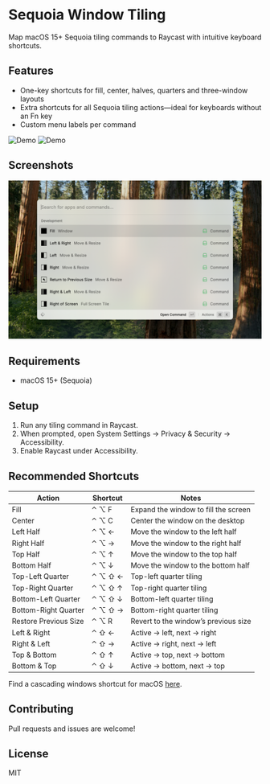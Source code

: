 # Sequoia Window Tiling

Map macOS 15+ Sequoia tiling commands to Raycast with intuitive keyboard shortcuts.

## Features

* One-key shortcuts for fill, center, halves, quarters and three-window layouts
* Extra shortcuts for all Sequoia tiling actions—ideal for keyboards without an Fn key
* Custom menu labels per command

![Demo](https://raw.githubusercontent.com/raycast/extensions/41764bae650cbab5176fafb4d90f470b67442855/extensions/sequoia-tiling/assets/demo.gif)
![Demo](https://raw.githubusercontent.com/raycast/extensions/41764bae650cbab5176fafb4d90f470b67442855/extensions/sequoia-tiling/assets/demo2.gif)

## Screenshots

![Static Demo](metadata/demo.png)

## Requirements

* macOS 15+ (Sequoia)

## Setup

1. Run any tiling command in Raycast.
2. When prompted, open System Settings → Privacy & Security → Accessibility.
3. Enable Raycast under Accessibility.

## Recommended Shortcuts

| Action                | Shortcut | Notes                                |
| --------------------- | -------- | ------------------------------------ |
| Fill                  | ⌃ ⌥ F    | Expand the window to fill the screen |
| Center                | ⌃ ⌥ C    | Center the window on the desktop     |
| Left Half             | ⌃ ⌥ ←    | Move the window to the left half     |
| Right Half            | ⌃ ⌥ →    | Move the window to the right half    |
| Top Half              | ⌃ ⌥ ↑    | Move the window to the top half      |
| Bottom Half           | ⌃ ⌥ ↓    | Move the window to the bottom half   |
| Top-Left Quarter      | ⌃ ⌥ ⇧ ←  | Top-left quarter tiling              |
| Top-Right Quarter     | ⌃ ⌥ ⇧ ↑  | Top-right quarter tiling             |
| Bottom-Left Quarter   | ⌃ ⌥ ⇧ ↓  | Bottom-left quarter tiling           |
| Bottom-Right Quarter  | ⌃ ⌥ ⇧ →  | Bottom-right quarter tiling          |
| Restore Previous Size | ⌃ ⌥ R    | Revert to the window’s previous size |
| Left & Right          | ⌃ ⇧ ←    | Active → left, next → right          |
| Right & Left          | ⌃ ⇧ →    | Active → right, next → left          |
| Top & Bottom          | ⌃ ⇧ ↑    | Active → top, next → bottom          |
| Bottom & Top          | ⌃ ⇧ ↓    | Active → bottom, next → top          |

Find a cascading windows shortcut for macOS [here](https://routinehub.co/shortcut/22714/).

## Contributing

Pull requests and issues are welcome!

## License

MIT
